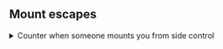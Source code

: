 ## Mount escapes

<details>
<summary>Counter when someone mounts you from side control</summary>

Opponent has you in side control to your right. They mount you. \
Immediately use your hands to take their right foot and push it into your half guard. \
Use your right elbow to push their left knee down so you can bring your right leg in front of their knee. \
Shrimp to your right. Use left elbow to push their right knee and bring your other leg around to put opponent into full guard.

</details>